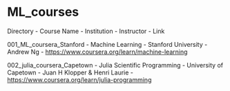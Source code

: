# ML_courses


Directory - Course Name - Institution - Instructor - Link


001_ML_coursera_Stanford    - Machine Learning             - Stanford University    - Andrew Ng                     - https://www.coursera.org/learn/machine-learning

002_julia_coursera_Capetown - Julia Scientific Programming - University of Capetown - Juan H Klopper & Henri Laurie - https://www.coursera.org/learn/julia-programming
